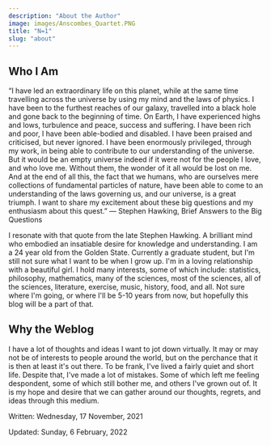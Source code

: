 ```yaml
---
description: "About the Author"
image: images/Anscombes_Quartet.PNG
title: "N=1"
slug: "about"
---
```


## Who I Am

“I have led an extraordinary life on this planet, while at the same time travelling across the universe by using my mind and the laws of physics. I have been to the furthest reaches of our galaxy, travelled into a black hole and gone back to the beginning of time. On Earth, I have experienced highs and lows, turbulence and peace, success and suffering. I have been rich and poor, I have been able-bodied and disabled. I have been praised and criticised, but never ignored. I have been enormously privileged, through my work, in being able to contribute to our understanding of the universe. But it would be an empty universe indeed if it were not for the people I love, and who love me. Without them, the wonder of it all would be lost on me.
And at the end of all this, the fact that we humans, who are ourselves mere collections of fundamental particles of nature, have been able to come to an understanding of the laws governing us, and our universe, is a great triumph. I want to share my excitement about these big questions and my enthusiasm about this quest.” ― Stephen Hawking, Brief Answers to the Big Questions

I resonate with that quote from the late Stephen Hawking. A brilliant mind who embodied an insatiable desire for knowledge and understanding. I am a 24 year old from the Golden State. Currently a graduate student, but I'm still not sure what I want to be when I grow up. I'm in a loving relationship with a beautiful girl. I hold many interests, some of which include: statistics, philosophy, mathematics, many of the sciences, most of the sciences, all of the sciences, literature, exercise, music, history, food, and all. Not sure where I'm going, or where I'll be 5-10 years from now, but hopefully this blog will be a part of that.

## Why the Weblog

I have a lot of thoughts and ideas I want to jot down virtually. It may or may not be of interests to people around the world, but on the perchance that it is then at least it's out there. To be frank, I've lived a fairly quiet and short life. Despite that, I've made a lot of mistakes. Some of which left me feeling despondent, some of which still bother me, and others I've grown out of. It is my hope and desire that we can gather around our thoughts, regrets, and ideas through this medium.

Written: Wednesday, 17 November, 2021

Updated: Sunday, 6 February, 2022